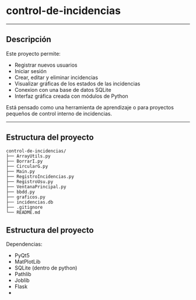 # control-de-incidencias
---

## Descripción

Este proyecto permite:

- Registrar nuevos usuarios  
- Iniciar sesión  
- Crear, editar y eliminar incidencias  
- Visualizar gráficas de los estados de las incidencias  
- Conexion con una base de datos SQLite  
- Interfaz gráfica creada con módulos de Python  

Está pensado como una herramienta de aprendizaje o para proyectos pequeños de control interno de incidencias.

---
## Estructura del proyecto

```text
control-de-incidencias/
├── ArrayUtils.py
├── BorrarI.py
├── CircularG.py
├── Main.py
├── RegistroIncidencias.py
├── RegistroUsu.py
├── VentanaPrincipal.py
├── bbdd.py
├── graficos.py
├── incidencias.db
├── .gitignore
└── README.md
```
## Estructura del proyecto

Dependencias:
* PyQt5
* MatPlotLib
* SQLite (dentro de python)
* Pathlib
* Joblib
* Flask
* 
